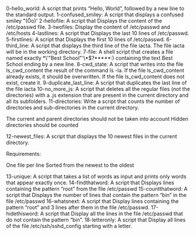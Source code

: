 0-hello_world: A script that prints “Hello, World”, followed by a new line to the standard output.
1-confused_smiley: A script that displays a confused smiley "(Ôo)'
2-hellofile: A script that Displays the content of the /etc/passwd file.
3-twofiles: Display the content of /etc/passwd and /etc/hosts
4-lastlines: A script that Displays the last 10 lines of /etc/passwd.
5-firstlines: A script that Displays the first 10 lines of /etc/passwd.
6-third_line: A script that displays the third line of the file iacta.
The file iacta will be in the working directory.
7-file: A shell script that creates a file named exactly \*\\'"Best School"\'\\*$\?\*\*\*\*\*:) containing the text Best School ending by a new line.
8-cwd_state: A script that writes into the file ls_cwd_content the result of the command ls -la. If the file ls_cwd_content already exists, it should be overwritten. If the file ls_cwd_content does not exist, create it.
9-duplicate_last_line: A script that duplicates the last line of the file iacta
10-no_more_js: A script that deletes all the regular files (not the directories) with a .js extension that are present in the current directory and all its subfolders.
11-directories: Write a script that counts the number of directories and sub-directories in the current directory.

The current and parent directories should not be taken into account
Hidden directories should be counted

12-newest_files: A script that displays the 10 newest files in the current directory.

Requirements:

One file per line
Sorted from the newest to the oldest

13-unique: A script that takes a list of words as input and prints only words that appear exactly once.
14-findthatword: A script that Displays lines containing the pattern “root” from the file /etc/passwd
15-countthatword: A script that Displays the number of lines that contain the pattern “bin” in the file /etc/passwd
16-whatsnext: A script that Display lines containing the pattern “root” and 3 lines after them in the file /etc/passwd.
17-hidethisword: A script that Display all the lines in the file /etc/passwd that do not contain the pattern “bin”.
18-letteronly: A script that Display all lines of the file /etc/ssh/sshd_config starting with a letter.

